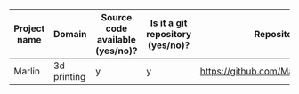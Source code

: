  Project name | Domain        | Source code available (**y**es/**n**o)? | Is it a git repository (**y**es/**n**o)? | Repository URL                                   | Clone URL                                        | Estimated number of commits 
--------------|---------------|-----------------------------------------|------------------------------------------|--------------------------------------------------|--------------------------------------------------|-----------------------------
 Marlin             | 3d printing             | y                                       | y                                        | https://github.com/MarlinFirmware/Marlin                     | https://github.com/DiffDetective/Marlin.git        | 19,258

